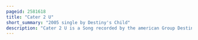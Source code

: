 ```yaml
---
pageid: 2581618
title: "Cater 2 U"
short_summary: "2005 single by Destiny's Child"
description: "Cater 2 U is a Song recorded by the american Group Destiny's Child for their Fifth and final Studio Album Destiny fulfilled. The Song was written by Group Members Beyoncé, Kelly Rowland and Michelle Williams along with Rodney 'Darkchild' Jerkins, Ricky 'Ric Rude' Lewis and Robert Waller, with Beyoncé, Rude and Jerkins handling its Production. An R & B Ballad talking about a Woman's Desire to cater to the Male love Interest of her Life, 'Cater 2 U' contains Synthesizers in its Instrumentation. A Lawsuit filled by singer-songwriter Rickey Allen in 2006 claimed the Group only recorded a Cover of the Song, which was originally his ; however, the Case was settled in 2009."
---
```

